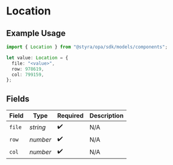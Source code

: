 # Location

## Example Usage

```typescript
import { Location } from "@styra/opa/sdk/models/components";

let value: Location = {
  file: "<value>",
  row: 978619,
  col: 799159,
};
```

## Fields

| Field              | Type               | Required           | Description        |
| ------------------ | ------------------ | ------------------ | ------------------ |
| `file`             | *string*           | :heavy_check_mark: | N/A                |
| `row`              | *number*           | :heavy_check_mark: | N/A                |
| `col`              | *number*           | :heavy_check_mark: | N/A                |
